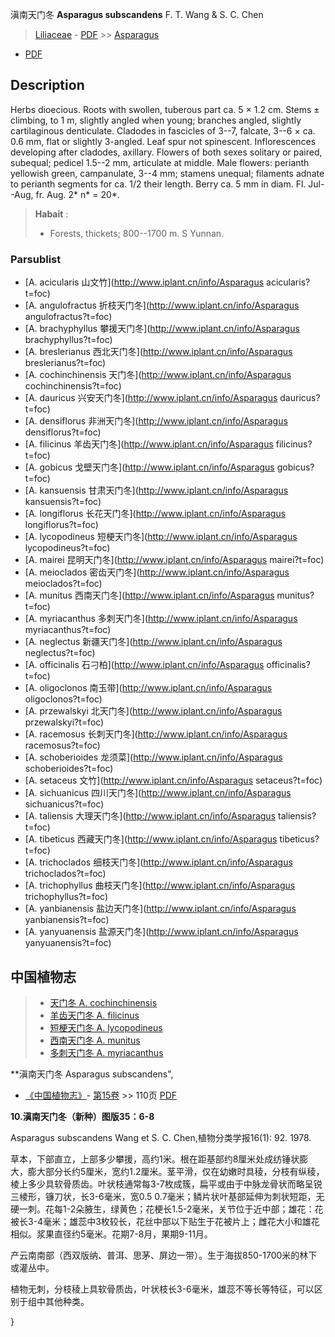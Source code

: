 滇南天门冬 **Asparagus subscandens** F. T. Wang & S. C. Chen

> [Liliaceae](http://www.iplant.cn/info/Liliaceae?t=foc) - [PDF](http://www.iplant.cn/foc/pdf/Liliaceae.pdf) >> [Asparagus](http://www.iplant.cn/info/Asparagus?t=foc)
 - [PDF](http://www.iplant.cn/foc/pdf/Asparagus.pdf)

## Description

Herbs dioecious. Roots with swollen, tuberous part ca. 5 × 1.2 cm. Stems ± climbing, to 1 m, slightly angled when young; branches angled, slightly cartilaginous denticulate. Cladodes in fascicles of 3--7, falcate, 3--6 × ca. 0.6 mm, flat or slightly 3-angled. Leaf spur not spinescent. Inflorescences developing after cladodes, axillary. Flowers of both sexes solitary or paired, subequal; pedicel 1.5--2 mm, articulate at middle. Male flowers: perianth yellowish green, campanulate, 3--4 mm; stamens unequal; filaments adnate to perianth segments for ca. 1/2 their length. Berry ca. 5 mm in diam. Fl. Jul--Aug, fr. Aug. 2* n* = 20*.

> **Habait** : 
>* Forests, thickets; 800--1700 m. S Yunnan.

### Parsublist

* [A.  acicularis  山文竹](http://www.iplant.cn/info/Asparagus acicularis?t=foc)
* [A.  angulofractus  折枝天门冬](http://www.iplant.cn/info/Asparagus angulofractus?t=foc)
* [A.  brachyphyllus  攀援天门冬](http://www.iplant.cn/info/Asparagus brachyphyllus?t=foc)
* [A.  breslerianus  西北天门冬](http://www.iplant.cn/info/Asparagus breslerianus?t=foc)
* [A.  cochinchinensis  天门冬](http://www.iplant.cn/info/Asparagus cochinchinensis?t=foc)
* [A.  dauricus  兴安天门冬](http://www.iplant.cn/info/Asparagus dauricus?t=foc)
* [A.  densiflorus  非洲天门冬](http://www.iplant.cn/info/Asparagus densiflorus?t=foc)
* [A.  filicinus  羊齿天门冬](http://www.iplant.cn/info/Asparagus filicinus?t=foc)
* [A.  gobicus  戈壁天门冬](http://www.iplant.cn/info/Asparagus gobicus?t=foc)
* [A.  kansuensis  甘肃天门冬](http://www.iplant.cn/info/Asparagus kansuensis?t=foc)
* [A.  longiflorus  长花天门冬](http://www.iplant.cn/info/Asparagus longiflorus?t=foc)
* [A.  lycopodineus  短梗天门冬](http://www.iplant.cn/info/Asparagus lycopodineus?t=foc)
* [A.  mairei  昆明天门冬](http://www.iplant.cn/info/Asparagus mairei?t=foc)
* [A.  meioclados  密齿天门冬](http://www.iplant.cn/info/Asparagus meioclados?t=foc)
* [A.  munitus  西南天门冬](http://www.iplant.cn/info/Asparagus munitus?t=foc)
* [A.  myriacanthus  多刺天门冬](http://www.iplant.cn/info/Asparagus myriacanthus?t=foc)
* [A.  neglectus  新疆天门冬](http://www.iplant.cn/info/Asparagus neglectus?t=foc)
* [A.  officinalis  石刁柏](http://www.iplant.cn/info/Asparagus officinalis?t=foc)
* [A.  oligoclonos  南玉带](http://www.iplant.cn/info/Asparagus oligoclonos?t=foc)
* [A.  przewalskyi  北天门冬](http://www.iplant.cn/info/Asparagus przewalskyi?t=foc)
* [A.  racemosus  长刺天门冬](http://www.iplant.cn/info/Asparagus racemosus?t=foc)
* [A.  schoberioides  龙须菜](http://www.iplant.cn/info/Asparagus schoberioides?t=foc)
* [A.  setaceus  文竹](http://www.iplant.cn/info/Asparagus setaceus?t=foc)
* [A.  sichuanicus  四川天门冬](http://www.iplant.cn/info/Asparagus sichuanicus?t=foc)
* [A.  taliensis  大理天门冬](http://www.iplant.cn/info/Asparagus taliensis?t=foc)
* [A.  tibeticus  西藏天门冬](http://www.iplant.cn/info/Asparagus tibeticus?t=foc)
* [A.  trichoclados  细枝天门冬](http://www.iplant.cn/info/Asparagus trichoclados?t=foc)
* [A.  trichophyllus  曲枝天门冬](http://www.iplant.cn/info/Asparagus trichophyllus?t=foc)
* [A.  yanbianensis  盐边天门冬](http://www.iplant.cn/info/Asparagus yanbianensis?t=foc)
* [A.  yanyuanensis  盐源天门冬](http://www.iplant.cn/info/Asparagus yanyuanensis?t=foc)

## 中国植物志

> * [天门冬  A.  cochinchinensis](Asparagus-cochinchinensis-天门冬.md)
> * [羊齿天门冬  A.  filicinus](Asparagus-filicinus-羊齿天门冬.md)
> * [短梗天门冬  A.  lycopodineus](Asparagus-lycopodineus-短梗天门冬.md)
> * [西南天门冬  A.  munitus](Asparagus-munitus-西南天门冬.md)
> * [多刺天门冬  A.  myriacanthus](Asparagus-myriacanthus-多刺天门冬.md)

**滇南天门冬 Asparagus subscandens",

* [《中国植物志》](http://www.iplant.cn/frps)- [第15卷](http://www.iplant.cn/frps/vol/15) >> 110页 [PDF](http://www.iplant.cn/frps/pdf/15/110a.pdf)

**10.滇南天门冬（新种）图版35：6-8**

Asparagus subscandens Wang et S. C. Chen,植物分类学报16(1): 92. 1978.

草本，下部直立，上部多少攀援，高约1米。根在距基部约8厘米处成纺锤状膨大，膨大部分长约5厘米，宽约1.2厘米。茎平滑，仅在幼嫩时具稜，分枝有纵稜，棱上多少具软骨质齿。叶状枝通常每3-7枚成簇，扁平或由于中脉龙骨状而略呈锐三棱形，镰刀状，长3-6毫米，宽0.5 0.7毫米；鳞片状叶基部延伸为刺状短距，无硬一刺。花每1-2朵腋生，绿黄色；花梗长1.5-2毫米，关节位于近中部；雄花：花被长3-4毫米；雄蕊中3枚较长，花丝中部以下贴生于花被片上；雌花大小和雄花相似。浆果直径约5毫米。花期7-8月，果期9-11月。

产云南南部（西双版纳、普洱、思茅、屏边一带）。生于海拔850-1700米的林下或灌丛中。

植物无刺，分枝稜上具软骨质齿，叶状枝长3-6毫米，雄蕊不等长等特征，可以区别于组中其他种类。

}